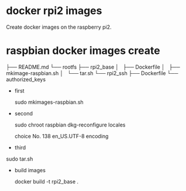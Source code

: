 # docker rpi2 images

Create docker images on the raspberry pi2.

# raspbian docker images create


  ├── README.md
  └── rootfs
      ├── rpi2_base
      │   ├── Dockerfile
      │   ├── mkimage-raspbian.sh
      │   └── tar.sh
      └── rpi2_ssh
          ├── Dockerfile
          └── authorized_keys
  
- first

  sudo mkimages-raspbian.sh

- second

  sudo chroot raspbian
  dkg-reconfigure locales
  
  choice No. 138 en_US.UTF-8 encoding

- third

 sudo tar.sh

- build images

  docker build -t rpi2_base .
